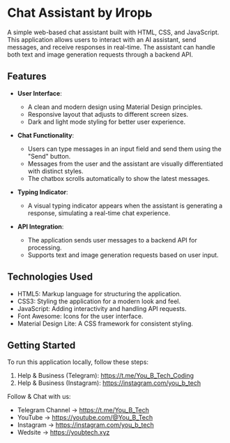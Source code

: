 # Chat Assistant by Игорь

A simple web-based chat assistant built with HTML, CSS, and JavaScript. This application allows users to interact with an AI assistant, send messages, and receive responses in real-time. The assistant can handle both text and image generation requests through a backend API.

## Features
- **User Interface**: 
  - A clean and modern design using Material Design principles.
  - Responsive layout that adjusts to different screen sizes.
  - Dark and light mode styling for better user experience.

- **Chat Functionality**:
  - Users can type messages in an input field and send them using the "Send" button.
  - Messages from the user and the assistant are visually differentiated with distinct styles.
  - The chatbox scrolls automatically to show the latest messages.

- **Typing Indicator**: 
  - A visual typing indicator appears when the assistant is generating a response, simulating a real-time chat experience.

- **API Integration**:
  - The application sends user messages to a backend API for processing.
  - Supports text and image generation requests based on user input.

## Technologies Used

- HTML5: Markup language for structuring the application.
- CSS3: Styling the application for a modern look and feel.
- JavaScript: Adding interactivity and handling API requests.
- Font Awesome: Icons for the user interface.
- Material Design Lite: A CSS framework for consistent styling.

## Getting Started

To run this application locally, follow these steps:

1. Help & Business (Telegram): https://t.me/You_B_Tech_Coding
2. Help & Business (Instagram): https://instagram.com/you_b_tech

Follow & Chat with us:
- Telegram Channel → https://t.me/You_B_Tech
- YouTube → https://youtube.com/@You_B_Tech
- Instagram → https://instagram.com/you_b_tech
- Wedsite → https://youbtech.xyz

